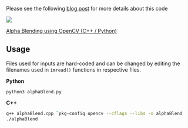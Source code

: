 Please see the following [blog post](https://www.learnopencv.com/alpha-blending-using-opencv-cpp-python/) for more details about this code

<img src="https://www.learnopencv.com/wp-content/uploads/2017/04/alpha-blending-using-opencv-1024x721.jpg"></img>

[Alpha Blending using OpenCV (C++ / Python)](https://www.learnopencv.com/alpha-blending-using-opencv-cpp-python/)

## Usage 

Files used for inputs are hard-coded and can be changed by editing the filenames used in `imread()` functions in respective files. 

**Python**

`python3 alphaBlend.py`

**C++**

```bash
g++ alphaBlend.cpp `pkg-config opencv --cflags --libs -o alphaBlend
./alphaBlend
```
